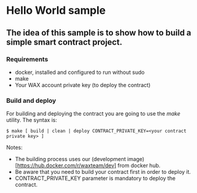 # Hello World sample

## The idea of this sample is to show how to build a simple smart contract project.

### Requirements
- docker, installed and configured to run without sudo
- make
- Your WAX account private key (to deploy the contract)

### Build and deploy

For building and deploying the contract you are going to use the *make* utility. The syntax is:

```
$ make [ build | clean | deploy CONTRACT_PRIVATE_KEY=<your contract private key> ]
```

Notes:
- The building process uses our (development image)[https://hub.docker.com/r/waxteam/dev] from docker hub.
- Be aware that you need to build your contract first in order to deploy it.
- CONTRACT_PRIVATE_KEY parameter is mandatory to deploy the contract.

